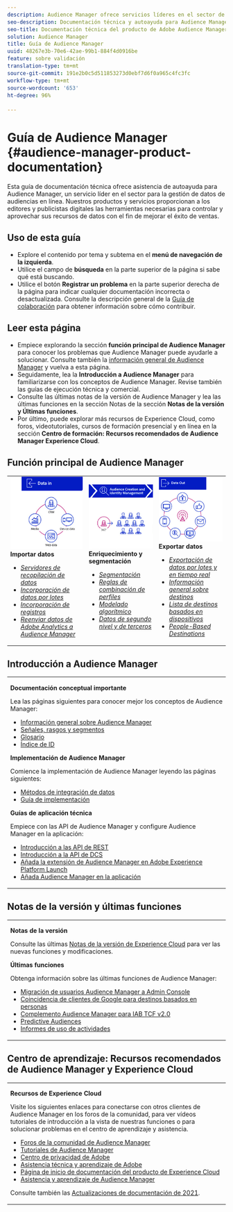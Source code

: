 ```yaml
---
description: Audience Manager ofrece servicios líderes en el sector de la administración de datos de audiencias en línea. Nuestros productos y servicios proporcionan a los editores y publicistas digitales las herramientas necesarias para controlar y aprovechar sus recursos de datos con el fin de mejorar el éxito de ventas.
seo-description: Documentación técnica y autoayuda para Audience Manager (AAM). AAM ofrece servicios líderes en la industria para la gestión de datos de audiencias en línea y ofrece a los anunciantes y editores digitales las herramientas necesarias para controlar y aprovechar sus activos de datos con el fin de contribuir al éxito de las ventas.
seo-title: Documentación técnica del producto de Adobe Audience Manager
solution: Audience Manager
title: Guía de Audience Manager
uuid: 48267e3b-70e6-42ae-99b1-884f4d0916be
feature: sobre validación
translation-type: tm+mt
source-git-commit: 191e2b0c5d511853273d0ebf7d6f0a965c4fc3fc
workflow-type: tm+mt
source-wordcount: '653'
ht-degree: 96%

---
```




# Guía de Audience Manager {#audience-manager-product-documentation}

Esta guía de documentación técnica ofrece asistencia de autoayuda para Audience Manager, un servicio líder en el sector para la gestión de datos de audiencias en línea. Nuestros productos y servicios proporcionan a los editores y publicistas digitales las herramientas necesarias para controlar y aprovechar sus recursos de datos con el fin de mejorar el éxito de ventas.

## Uso de esta guía

* Explore el contenido por tema y subtema en el **menú de navegación de la izquierda**.
* Utilice el campo de **búsqueda** en la parte superior de la página si sabe qué está buscando.
* Utilice el botón **Registrar un problema** en la parte superior derecha de la página para indicar cualquier documentación incorrecta o desactualizada. Consulte la descripción general de la [Guía de colaboración](https://docs.adobe.com/content/help/en/contributor/contributor-guide/introduction.html) para obtener información sobre cómo contribuir.

## Leer esta página

* Empiece explorando la sección **función principal de Audience Manager** para conocer los problemas que Audience Manager puede ayudarle a solucionar. Consulte también la [información general de Audience Manager](/help/using/overview/aam-overview.md) y vuelva a esta página.
* Seguidamente, lea la **Introducción a Audience Manager** para familiarizarse con los conceptos de Audience Manager. Revise también las guías de ejecución técnica y comercial.
* Consulte las últimas notas de la versión de Audience Manager y lea las últimas funciones en la sección Notas de la sección **Notas de la versión y Últimas funciones**.
* Por último, puede explorar más recursos de Experience Cloud, como foros, videotutoriales, cursos de formación presencial y en línea en la sección **Centro de formación: Recursos recomendados de Audience Manager Experience Cloud**.

## Función principal de Audience Manager

<table>
   <td>
      <img alt="Entrada de datos" src="/help/using/overview/assets/data-in.png"/>
      <div>
         <b>Importar datos</b>
      </div>
      <p>
         <em><ul><li><a href="/help/using/api/dcs-intro/dcs-api-reference/dcs-api-reference-overview.md">Servidores de recopilación de datos</a></li><li><a href="/help/using/integration/sending-audience-data/batch-data-transfer-explained/batch-data-transfer-overview.md">Incorporación de datos por lotes</a></li><li><a href="/help/using/reporting/audience-optimization-reports/metadata-files-intro/metadata-files-intro.md">Incorporación de registros</a></li><li><a href="/help/using/integration/integration-other-solutions/audience-management-module.md">Reenviar datos de Adobe Analytics a Audience Manager</a></li></ul></em>
      <p>
   </td>
   <td>
      <img alt="Enriquecimiento y segmentación" src="/help/using/overview/assets/enrich-segment.png"/>
      <div>
         <b>Enriquecimiento y segmentación</b>
      </div>
      <p>
       <em><ul><li><a href="/help/using/features/segments/segments-purpose.md">Segmentación</a></li><li><a href="/help/using/features/profile-merge-rules/merge-rules-overview.md">Reglas de combinación de perfiles</a></li><li><a href="/help/using/features/algorithmic-models/understanding-models.md">Modelado algorítmico</a></li><li><a href="/help/using/overview/data-types-collected.md">Datos de segundo nivel y de terceros</a></li></ul></em>
      <p>
   </td>
   <td>
      <img alt="Salida de datos" src="/help/using/overview/assets/data-out.png"/>
      </a>
      <div>
         <b>Exportar datos</b>
      </div>
      <p>
      <p>
         <em><ul><li><a href="/help/using/integration/receiving-audience-data/receiving-audience-data-overview.md">Exportación de datos por lotes y en tiempo real</a></li><li><a href="/help/using/features/destinations/destinations.md">Información general sobre destinos</a></li><li><a href="/help/using/features/destinations/device-based-destinations-list.md">Lista de destinos basados en dispositivos</a></li><li><a href="/help/using/features/destinations/people-based-destinations-overview.md">People-Based Destinations</a></li></ul></em> 
      <p>
      <p>
   </td>
</table>


## Introducción a Audience Manager

<table> 
 <tbody> 
  <tr> 
   <td colname="col1"> <p><b>Documentación conceptual importante</b></p>
   <p>Lea las páginas siguientes para conocer mejor los conceptos de Audience Manager: 
   <ul><li><a href="/help/using/overview/aam-overview.md"> Información general sobre Audience Manager</a></li><li><a href="/help/using/reference/signal-trait-segment.md">Señales, rasgos y segmentos</a></li><li><a href="/help/using/reference/aam-glossary.md"> Glosario</a> </li><li><a href="/help/using/reference/ids-in-aam.md">Índice de ID</a></li></ul></p>

<p><b>Implementación de Audience Manager</b></p>
   <p> Comience la implementación de Audience Manager leyendo las páginas siguientes:
     <ul>
     <li><a href="/help/using/integration/data-integration-methods.md">Métodos de integración de datos</a></li>
     <li><a href="/help/using/integration/implement-audience-manager.md">Guía de implementación</a></li>
     </ul> </p>

<p> <b>Guías de aplicación técnica</b> </p> <p>Empiece con las API de Audience Manager y configure Audience Manager en la aplicación:</p> <p> 
     <ul id="ul_47C012F6AB3E4B73BA357027F4D15369">
     <li><a href="/help/using/api/rest-api-main/aam-api-getting-started.md">Introducción a las API de REST</a></li>
     <li><a href="/help/using/api/dcs-intro/dcs-event-calls/dcs-event-calls.md">Introducción a la API de DCS</a></li>
     <li><a href="https://docs.adobe.com/content/help/es-ES/launch/using/extensions-ref/adobe-extension/adobe-audience-manager-extension.html">Añada la extensión de Audience Manager en Adobe Experience Platform Launch</a></li>
    <li><a href="https://aep-sdks.gitbook.io/docs/using-mobile-extensions/adobe-audience-manager">Añada Audience Manager en la aplicación</a></li>
     </ul> </p>
    </td>

</tr> 
 </tbody> 
</table>

<!--

<table> 
 <tbody> 
  <tr> 
   <td colname="col1"> <p><b>Important Conceptual Documentation</b></p>
   <p>Read the pages below for a deeper understanding of Audience Manager concepts: 
   <ul><li><a href="https://docs.adobe.com/content/help/en/audience-manager/user-guide/overview/aam-overview.html"> Audience Manager Overview</a></li><li><a href="https://docs.adobe.com/help/en/audience-manager/user-guide/reference/aam-glossary.html"> Glossary</a> </li><li><a href="https://docs.adobe.com/content/help/en/audience-manager/user-guide/reference/ids-in-aam.html">Index of IDs</a></li><li><a href="https://docs.adobe.com/help/en/audience-manager/user-guide/reference/signal-trait-segment.html">Signals, Traits, and Segments</a></li></ul></p>
   <br>&nbsp;
   <p><b>Implement Audience Manager</b></p>
   <p> Get started with implementing Audience Manager by reading the pages below:
     <ul>
     <li><a href="https://docs.adobe.com/content/help/en/audience-manager/user-guide/implementation-integration-guides/data-integration-methods.html">Data Integration Methods</a></li>
     <li><a href="https://docs.adobe.com/content/help/en/audience-manager/user-guide/implementation-integration-guides/implement-audience-manager.html">Implementation Guide</a></li>
     </ul> </p>
     <br>&nbsp;
   <p> <b>Technical Implementation Guides</b> </p> <p>Get started with Audience Manager APIs and set up Audience Manager in your app:</p> <p> 
     <ul id="ul_47C012F6AB3E4B73BA357027F4D15369">
     <li><a href="https://docs.adobe.com/content/help/en/audience-manager/user-guide/api-and-sdk-code/rest-apis/aam-api-getting-started.html">Getting Started with REST APIs</a></li>
     <li><a href="https://docs.adobe.com/content/help/en/audience-manager/user-guide/api-and-sdk-code/dcs/dcs-event-calls/dcs-event-calls.html">Get started with the DCS API</a></li>
     <li><a href="https://docs.adobe.com/content/help/en/launch/using/extensions-ref/adobe-extension/adobe-audience-manager-extension.html">Add the Audience Manager extension to Adobe Experience Platform Launch</a></li>
    <li><a href="https://aep-sdks.gitbook.io/docs/using-mobile-extensions/adobe-audience-manager">Add Audience Manager to your app</a></li>
     </ul> </p>
    </td>
   <td colname="col2">  <p> <b>Collaborative Documentation</b> </p>
     <p>We welcome contributions to our documentation from all our readers. See the <a href="https://docs.adobe.com/content/help/en/contributor/contributor-guide/introduction.html">Collaboration Guide Overview</a> to learn how to start contributing.</p>
   <br>&nbsp;
   <p> <b>Release Notes</b> </p> <p> 
     See the latest <a href="https://docs.adobe.com/content/help/en/release-notes/experience-cloud/current.html" format="https" scope="external"> Experience Cloud Release Notes</a> for new features and fixes.</p> <br>&nbsp;
     <p> <b>Experience Cloud Resources</b> </p> <p> 
     <ul id="ul_E30EC96BDC624B5591F0470D430B7F41"> 
      <li id="li_F3A5CCFAE0F247CEB41A03CA8E03106B"><a href="https://forums.adobe.com/community/experience-cloud/analytics-cloud/audience-manager" format="https" scope="external"> Audience Manager Community Forums</a> </li>
      <li><a href="https://docs.adobe.com/content/help/en/audience-manager-learn/tutorials/overview.html" format="http" scope="external"> Audience Manager Tutorials</a> </li> 
      <li id="li_1737D63307024F26B1F967621613A5AC"><a href="https://www.adobe.com/privacy.html" format="http" scope="external"> Adobe Privacy Center</a> </li>  
      <li id="li_1938F7044F544481A6CC0F45CC22B80A"> <a href="https://helpx.adobe.com/learning.html?promoid=KAUDK" scope="external" format="http"> Adobe Training and Certifications</a> </li> 
      <li id="li_C71459E0D1464C05B8B9387C43541F17"> <a href="https://helpx.adobe.com/support/experience-cloud.html" scope="external" format="https">Experience Cloud Product Documentation Home</a> </li> 
      <li id="li_0DB1997FEB87484EBC07E03FD40AA39F"><a href="https://helpx.adobe.com/support/audience-manager.html" format="https" scope="external"> Audience Manager Learn &amp; Support</a> </li> 
     </ul> </p> 
     <br>&nbsp;
     <p>See also, <a href="https://docs.adobe.com/content/help/en/audience-manager/user-guide/documentation-updates/docs-2020.html"> 2020 Documentation Updates</a>. </p> </td>
  </tr> 
 </tbody> 
</table>

-->

## Notas de la versión y últimas funciones

<table> 
 <tbody> 
  <tr> 
   <td> <p> <b>Notas de la versión</b> </p> <p> 
     Consulte las últimas <a href="https://docs.adobe.com/content/help/es-ES/release-notes/experience-cloud/current.html" format="https" scope="external">Notas de la versión de Experience Cloud</a> para ver las nuevas funciones y modificaciones.</p> 
     <p> <b>Últimas funciones</b> </p> <p> 
     Obtenga información sobre las últimas funciones de Audience Manager:</p>
     <p><ul><li><a href="/help/using/docs-updates/docs-2021.md">Migración de usuarios Audience Manager a Admin Console</a></li><li><a href="/help/using/features/destinations/people-based-destinations-prerequisites.md">Coincidencia de clientes de Google para destinos basados en personas</a></li><li><a href="/help/using/overview/data-security-and-privacy/aam-iab-plugin.md">Complemento Audience Manager para IAB TCF v2.0</a></li><li><a href="/help/using/features/algorithmic-models/predictive-audiences.md">Predictive Audiences</a></li><li><a href="/help/using/features/administration/activity-usage-reporting.md">Informes de uso de actividades</a></li>
     </ul></p>
    </td>
  </tr> 
 </tbody> 
</table>

<!--

**Release Notes**

See the latest [Experience Cloud Release Notes](https://docs.adobe.com/content/help/en/release-notes/experience-cloud/current.html) for new features and fixes.

<br>&nbsp;

**Latest features**

Read about the latest Audience Manager features:
* [Activity Usage Reporting](https://docs.adobe.com/content/help/en/audience-manager/user-guide/features/administration/activity-usage-reporting.html)
* [California Consumer Privacy Act (CCPA) Support and Privacy Documentation Overhaul](https://docs.adobe.com/content/help/en/audience-manager/user-guide/overview/data-privacy/data-privacy.html)
* [Intelligent Recommendations for Audience Marketplace Data, powered by Adobe Sensei](https://docs.adobe.com/content/help/en/audience-manager/user-guide/features/segments/trait-recommendations.html)
* [Profile Merge Rules Enhancements](https://docs.adobe.com/content/help/en/audience-manager/user-guide/features/profile-merge-rules/merge-rules-overview.html)
* [Bulk Management Tools Update](https://docs.adobe.com/content/help/en/audience-manager/user-guide/reference/bulk-management-tools/bulk-management-intro.html)

-->


## Centro de aprendizaje: Recursos recomendados de Audience Manager y Experience Cloud


<table> 
 <tbody> 
  <tr> 
   <td colname="col2"> 
     <p> <b>Recursos de Experience Cloud</b> </p>
     <p>Visite los siguientes enlaces para conectarse con otros clientes de Audience Manager en los foros de la comunidad, para ver vídeos tutoriales de introducción a la vista de nuestras funciones o para solucionar problemas en el centro de aprendizaje y asistencia.</p>
     <p> 
     <ul id="ul_E30EC96BDC624B5591F0470D430B7F41"> 
      <li id="li_F3A5CCFAE0F247CEB41A03CA8E03106B"><a href="https://forums.adobe.com/community/experience-cloud/analytics-cloud/audience-manager" format="https" scope="external"> Foros de la comunidad de Audience Manager</a> </li>
      <li><a href="https://docs.adobe.com/content/help/en/audience-manager-learn/tutorials/overview.html" format="http" scope="external"> Tutoriales de Audience Manager</a> </li> 
      <li id="li_1737D63307024F26B1F967621613A5AC"><a href="https://www.adobe.com/es/privacy.html" format="http" scope="external"> Centro de privacidad de Adobe</a> </li>  
      <li id="li_1938F7044F544481A6CC0F45CC22B80A"> <a href="https://helpx.adobe.com/learning.html?promoid=KAUDK" scope="external" format="http">Asistencia técnica y aprendizaje de Adobe</a> </li> 
      <li id="li_C71459E0D1464C05B8B9387C43541F17"> <a href="https://helpx.adobe.com/es/support/experience-cloud.html" scope="external" format="https">Página de inicio de documentación del producto de Experience Cloud</a> </li> 
      <li id="li_0DB1997FEB87484EBC07E03FD40AA39F"><a href="https://helpx.adobe.com/es/support/audience-manager.html" format="https" scope="external">Asistencia y aprendizaje de Audience Manager</a> </li> 
     </ul> </p> 
     <p>Consulte también las <a href="https://docs.adobe.com/content/help/es-ES/audience-manager/user-guide/documentation-updates/docs-2021.html"> Actualizaciones de documentación de 2021</a>. </p> </td>
  </tr> 
 </tbody> 
</table>